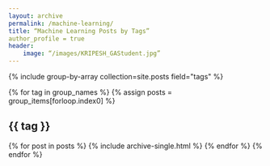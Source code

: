 ```yaml
---
layout: archive
permalink: /machine-learning/
title: “Machine Learning Posts by Tags”
author_profile = true
header:
    image: “/images/KRIPESH_GAStudent.jpg”
---
```


{% include group-by-array collection=site.posts field="tags" %}

{% for tag in group_names %}
	{% assign posts = group_items[forloop.index0] %}
	<h2 id="{{ tag | slugify }}" class="archive__subtitle">{{ tag }}</h2>
	{% for post in posts %}
		{% include archive-single.html %}
	{% endfor %}
{% endfor %}

